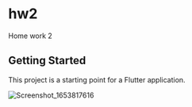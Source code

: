 # hw2

Home work 2

## Getting Started

This project is a starting point for a Flutter application.

![Screenshot_1653817616](https://user-images.githubusercontent.com/20912240/170862003-82b1c44a-70bb-4789-a3f9-61448cd681e5.png)
